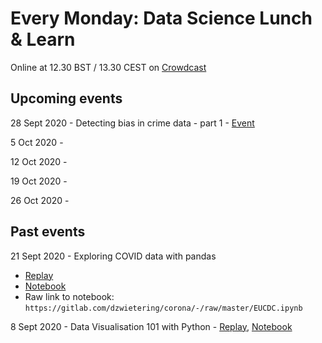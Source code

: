 # Every Monday: Data Science Lunch & Learn

Online at 12.30 BST / 13.30 CEST on [Crowdcast](https://www.crowdcast.io/ibmdevelopereurope)



## Upcoming events

28 Sept 2020 - Detecting bias in crime data - part 1 - [Event](https://www.crowdcast.io/e/data-science-lunchlearn-covid?utm_source=profile&utm_medium=profile_web&utm_campaign=profile)

5 Oct 2020 -

12 Oct 2020 -

19 Oct 2020 - 

26 Oct 2020 -

## Past events


21 Sept 2020 - Exploring COVID data with pandas
* [Replay](https://www.crowdcast.io/e/data-science-lunchlearn-covid?utm_source=profile&utm_medium=profile_web&utm_campaign=profile)
* [Notebook](https://gitlab.com/dzwietering/corona/-/blob/master/EUCDC.ipynb)
* Raw link to notebook: `https://gitlab.com/dzwietering/corona/-/raw/master/EUCDC.ipynb`

8 Sept 2020 - Data Visualisation 101 with Python - [Replay](https://www.crowdcast.io/e/data-visualisation-101?utm_source=profile&utm_medium=profile_web&utm_campaign=profile), [Notebook](https://github.com/IBMDeveloperUK/Data-Visualisation-with-Python/blob/master/Notebook/Data_Viz.ipynb)

